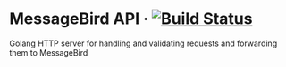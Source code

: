 # MessageBird API &middot; [![Build Status](https://travis-ci.org/jfo84/cleopatchra.svg?branch=master)](https://travis-ci.org/jfo84/message-api-go)

Golang HTTP server for handling and validating requests and forwarding them to MessageBird